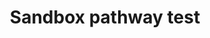 ---
annotations:
- type: Pathway Ontology
  value: abscisic acid biosynthetic pathway
- type: Disease Ontology
  value: obsolete disease of biological process
- type: Disease Ontology
  value: obsolete disease of biological process
- type: Disease Ontology
  value: obsolete disease of biological process
- type: Disease Ontology
  value: obsolete disease of biological process
- type: Disease Ontology
  value: obsolete disease of biological process
- type: Disease Ontology
  value: obsolete disease of biological process
- type: Disease Ontology
  value: obsolete disease of biological process
- type: Disease Ontology
  value: obsolete disease of biological process
- type: Disease Ontology
  value: obsolete disease of biological process
- type: Pathway Ontology
  value: G protein mediated signaling pathway
- type: Disease Ontology
  value: obsolete disease of biological process
authors:
- Thomas
- Khanspers
- AlexanderPico
- NickSantistevan
- SamRudy
- GrantYang
- Michiel
- MartijnVanIersel
- MaintBot
- ThomasKelder
- Lstein
- R.muetzelfeldt
- Mgaldzic
- Robatwiki
- Andra
- Godevil
- Pranjan77
- Pieter Giesbertz
- PaoloRomano
- Stefan123
- Eoin
- Bandrow
- Piet
- TestUser
- Kristina2
- Evelo
- Wittwehr
- Rlogeay
- Cidms
- Dmb
- Baizhx
- Jessevdam
- Mkutmon
- Ariutta
- Susan
- TestUserPico3
- Christine Chichester
- Egonw
- Anwesha
- PicoTest22
- Leaguile
- Kasuga
- Nuno
- KristinaTest
- Test115
- Test121
- KimMulders
- Nikhil96sher
- Tstusreg
- Jmelius
- Fehrhart
- Tina.test&
- Bgood
- AndrewGNF
- Maxgestin
- Azankl
- Tgds003
- Artoria2e5
- DeSl
- AdminTester
- Eweitz
- Finterly
description: This is just one test pathway with a variety of object types including
  datanodes which can be annotated with database entries. Feel free to edit anything
  on this page. (updated) Making another description update to test.
last-edited: 2022-02-11
organisms:
- Homo sapiens
redirect_from:
- /index.php/Pathway:WP4
- /instance/WP4
schema-jsonld:
- '@context': https://schema.org/
  '@id': https://wikipathways.github.io/pathways/WP4.html
  '@type': Dataset
  creator:
    '@type': Organization
    name: WikiPathways
  description: This is just one test pathway with a variety of object types including
    datanodes which can be annotated with database entries. Feel free to edit anything
    on this page. (updated) Making another description update to test.
  keywords:
  - MMPéa
  - AKAP2
  - Alpha-D-Glucose
  - MIR338
  - Substrate é
  - TP53
  - Calcium
  - ADP
  - ATP
  - TCA Cycle
  - BRCA2
  - BRCA1
  - D-Glucose
  license: CC0
  name: Sandbox pathway test
seo: CreativeWork
title: Sandbox pathway test
wpid: WP4
---
